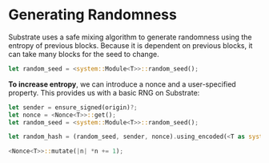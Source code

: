 # Generating Randomness

Substrate uses a safe mixing algorithm to generate randomness using the entropy of previous blocks. Because it is dependent on previous blocks, it can take many blocks for the seed to change. 

```rust
let random_seed = <system::Module<T>>::random_seed();
```

**To increase entropy**, we can introduce a nonce and a user-specified property. This provides us with a basic RNG on Substrate: 
```rust
let sender = ensure_signed(origin)?;
let nonce = <Nonce<T>>::get();
let random_seed = <system::Module<T>>::random_seed();

let random_hash = (random_seed, sender, nonce).using_encoded(<T as system::Trait>::Hashing::hash);

<Nonce<T>>::mutate(|n| *n += 1);
```
